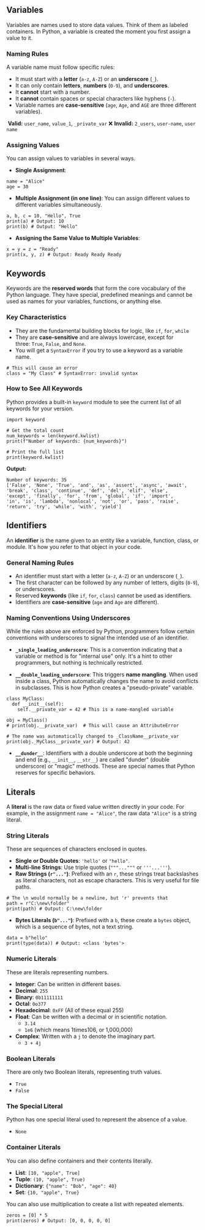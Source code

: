 ## Variables

Variables are names used to store data values. Think of them as labeled containers. In Python, a variable is created the moment you first assign a value to it.

### Naming Rules
A variable name must follow specific rules:
- It must start with a **letter** (`a-z`, `A-Z`) or an **underscore** (`_`).
- It can only contain **letters**, **numbers** (`0-9`), and **underscores**.
- It **cannot** start with a number.
- It **cannot** contain spaces or special characters like hyphens (`-`).
- Variable names are **case-sensitive** (`age`, `Age`, and `AGE` are three different variables).

 **Valid:** `user_name`, `value_1`, `_private_var` ❌ **Invalid:** `2_users`, `user-name`, `user name`

### Assigning Values

You can assign values to variables in several ways.

- **Single Assignment**:
```
name = "Alice"
age = 30
```

- **Multiple Assignment (in one line)**: You can assign different values to different variables simultaneously.
```
a, b, c = 10, "Hello", True
print(a) # Output: 10
print(b) # Output: "Hello"
```

- **Assigning the Same Value to Multiple Variables**:
```
x = y = z = "Ready"
print(x, y, z) # Output: Ready Ready Ready
```


## Keywords

Keywords are the **reserved words** that form the core vocabulary of the Python language. They have special, predefined meanings and cannot be used as names for your variables, functions, or anything else.

### Key Characteristics
- They are the fundamental building blocks for logic, like `if`, `for`, `while`
- They are **case-sensitive** and are always lowercase, except for three: `True`, `False`, and `None`.
- You will get a `SyntaxError` if you try to use a keyword as a variable name.

```
# This will cause an error
class = "My Class" # SyntaxError: invalid syntax
```

### How to See All Keywords

Python provides a built-in `keyword` module to see the current list of all keywords for your version.

```
import keyword

# Get the total count
num_keywords = len(keyword.kwlist)
print(f"Number of keywords: {num_keywords}")

# Print the full list
print(keyword.kwlist)
```

**Output:**
```
Number of keywords: 35
['False', 'None', 'True', 'and', 'as', 'assert', 'async', 'await', 
'break', 'class', 'continue', 'def', 'del', 'elif', 'else', 
'except', 'finally', 'for', 'from', 'global', 'if', 'import', 
'in', 'is', 'lambda', 'nonlocal', 'not', 'or', 'pass', 'raise', 
'return', 'try', 'while', 'with', 'yield']
```


## Identifiers

An **identifier** is the name given to an entity like a variable, function, class, or module. It's how you refer to that object in your code.

### General Naming Rules
- An identifier must start with a letter (`a-z`, `A-Z`) or an underscore (`_`).
- The first character can be followed by any number of letters, digits (`0-9`), or underscores.
- Reserved **keywords** (like `if`, `for`, `class`) cannot be used as identifiers.
- Identifiers are **case-sensitive** (`age` and `Age` are different).
### Naming Conventions Using Underscores

While the rules above are enforced by Python, programmers follow certain conventions with underscores to signal the intended use of an identifier.
- **`_single_leading_underscore`**: This is a convention indicating that a variable or method is for "internal use" only. It's a hint to other programmers, but nothing is technically restricted.

- **`__double_leading_underscore`**: This triggers **name mangling**. When used inside a class, Python automatically changes the name to avoid conflicts in subclasses. This is how Python creates a "pseudo-private" variable.
```
class MyClass:
  def __init__(self):
    self.__private_var = 42 # This is a name-mangled variable

obj = MyClass()
# print(obj.__private_var)  # This will cause an AttributeError

# The name was automatically changed to _ClassName__private_var
print(obj._MyClass__private_var) # Output: 42
```
- **`__dunder__`**: Identifiers with a double underscore at both the beginning and end (e.g., `__init__`, `__str__`) are called "dunder" (double underscore) or "magic" methods. These are special names that Python reserves for specific behaviors.

## Literals
A **literal** is the raw data or fixed value written directly in your code. For example, in the assignment `name = "Alice"`, the raw data `"Alice"` is a string literal.

### String Literals
These are sequences of characters enclosed in quotes.
- **Single or Double Quotes**: `'hello'` or `"hello"`.
- **Multi-line Strings**: Use triple quotes (`"""..."""` or `'''...'''`).
- **Raw Strings (`r"..."`)**: Prefixed with an `r`, these strings treat backslashes as literal characters, not as escape characters. This is very useful for file paths.
```
# The \n would normally be a newline, but 'r' prevents that
path = r"C:\new\folder"
print(path) # Output: C:\new\folder
```

- **Bytes Literals (`b"..."`)**: 
Prefixed with a `b`, these create a `bytes` object, which is a sequence of bytes, not a text string.
```
data = b"hello"
print(type(data)) # Output: <class 'bytes'>
```

### Numeric Literals
These are literals representing numbers.

- **Integer**: Can be written in different bases.
- **Decimal**: `255`
- **Binary**: `0b11111111`
- **Octal**: `0o377`
- **Hexadecimal**: `0xFF` (All of these equal 255)
- **Float**: Can be written with a decimal or in scientific notation.
	- `3.14`
	- `1e6` (which means 1times106, or 1,000,000)
- **Complex**: Written with a `j` to denote the imaginary part.
	- `3 + 4j`
### Boolean Literals
There are only two Boolean literals, representing truth values.
- `True`
- `False`

### The Special Literal
Python has one special literal used to represent the absence of a value.
- `None`
### Container Literals
You can also define containers and their contents literally.
- **List**: `[10, "apple", True]`
- **Tuple**: `(10, "apple", True)`
- **Dictionary**: `{"name": "Bob", "age": 40}`
- **Set**: `{10, "apple", True}`

You can also use multiplication to create a list with repeated elements.
```
zeros = [0] * 5
print(zeros) # Output: [0, 0, 0, 0, 0]
```